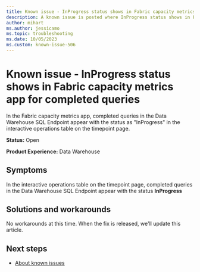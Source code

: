 ```yaml
---
title: Known issue - InProgress status shows in Fabric capacity metrics app for completed queries
description: A known issue is posted where InProgress status shows in Fabric capacity metrics app for completed queries
author: mihart
ms.author: jessicamo
ms.topic: troubleshooting 
ms.date: 10/05/2023
ms.custom: known-issue-506
---
```


# Known issue - InProgress status shows in Fabric capacity metrics app for completed queries

In the Fabric capacity metrics app, completed queries in the Data Warehouse SQL Endpoint appear with the status as "InProgress" in the interactive operations table on the timepoint page.

**Status:** Open

**Product Experience:** Data Warehouse

## Symptoms

In the interactive operations table on the timepoint page, completed queries in the Data Warehouse SQL Endpoint appear with the status **InProgress**

## Solutions and workarounds

No workarounds at this time. When the fix is released, we'll update this article.

## Next steps

- [About known issues](https://support.fabric.microsoft.com/known-issues)
